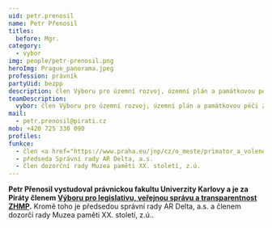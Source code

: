 ```yaml
---
uid: petr.prenosil
name: Petr Přenosil
titles:
  before: Mgr.
category:
  - vybor
img: people/petr-prenosil.png
heroImg: Prague_panorama.jpeg
profession: právník
partyUid: bezpp
description: člen Výboru pro územní rozvoj, územní plán a památkovou péči ZHMP
teamDescription:
  vybor: člen Výboru pro územní rozvoj, územní plán a památkovou péči ZHMP
mail:
  - petr.prenosil@pirati.cz
mob: +420 725 330 090
profiles:
funkce:
  - člen <a href="https://www.praha.eu/jnp/cz/o_meste/primator_a_volene_organy/zastupitelstvo/vybory_zastupitelstva/index.html?committeeId=33600">Výboru pro legislativu, veřejnou správu a transparentnost ZHMP</a>
  - předseda Správní rady AR Delta, a.s.
  - člen dozorční rady Muzea paměti XX. století, z.ú. 
---
```


**Petr Přenosil vystudoval právnickou fakultu Univerzity Karlovy a je za Piráty členem <a href="https://www.praha.eu/jnp/cz/o_meste/primator_a_volene_organy/zastupitelstvo/vybory_zastupitelstva/index.html?committeeId=33600">Výboru pro legislativu, veřejnou správu a transparentnost ZHMP</a>.** Kromě toho je předsedou správní rady AR Delta, a.s. a členem dozorčí rady Muzea paměti XX. století, z.ú..
